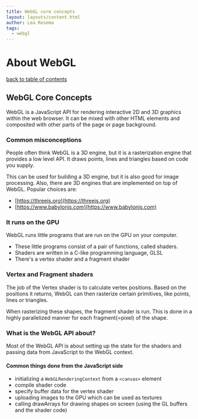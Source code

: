 ```yaml
---
title: WebGL core concepts
layout: layouts/content.html
author: Lea Rosema
tags:
  - webgl
---
```


# About WebGL

[back to table of contents](../)

## WebGL Core Concepts

WebGL is a JavaScript API for rendering interactive 2D and 3D graphics within the web browser.
It can be mixed with other HTML elements and composited with other parts of the page or page background.

### Common misconceptions

People often think WebGL is a 3D engine, but it is a rasterization engine that provides a low level API.
It draws points, lines and triangles based on code you supply.

This can be used for building a 3D engine, but it is also good for image processing.
Also, there are 3D engines that are implemented on top of WebGL.
Popular choices are:

- [https://threejs.org](https://threejs.org)
- [https://www.babylonjs.com](https://www.babylonjs.com)

### It runs on the GPU

WebGL runs little programs that are run on the GPU on your computer.

- These little programs consist of a pair of functions, called shaders.
- Shaders are written in a C-like programming language, GLSL
- There's a vertex shader and a fragment shader

### Vertex and Fragment shaders

The job of the Vertex shader is to calculate vertex positions.
Based on the positions it returns, WebGL can then rasterize certain primitives, like points,
lines or triangles.

When rasterizing these shapes, the fragment shader is run.
This is done in a highly parallelized manner for each fragment(=pixel) of the shape.

### What is the WebGL API about?

Most of the WebGL API is about setting up the state for the shaders and passing data from
JavaScript to the WebGL context.

#### Common things done from the JavaScript side

- initializing a `WebGLRenderingContext` from a `<canvas>` element
- compile shader code
- specify buffer data for the vertex shader
- uploading images to the GPU which can be used as textures
- calling drawArrays for drawing shapes on screen (using the GL buffers and the shader code)
